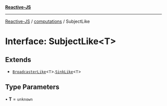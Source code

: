 [**Reactive-JS**](../../README.md)

***

[Reactive-JS](../../README.md) / [computations](../README.md) / SubjectLike

# Interface: SubjectLike\<T\>

## Extends

- [`BroadcasterLike`](BroadcasterLike.md)\<`T`\>.[`SinkLike`](../../utils/interfaces/SinkLike.md)\<`T`\>

## Type Parameters

• **T** = `unknown`
